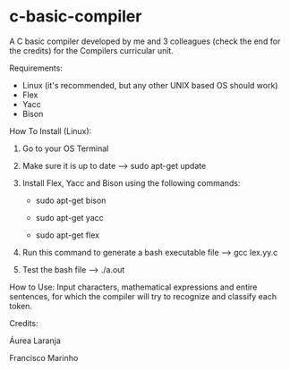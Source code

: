 # c-basic-compiler
A C basic compiler developed by me and 3 colleagues (check the end for the credits) for the Compilers curricular unit.


Requirements:
- Linux (it's recommended, but any other UNIX based OS should work) 
- Flex
- Yacc
- Bison

How To Install (Linux):
1. Go to your OS Terminal
2. Make sure it is up to date --> sudo apt-get update
3. Install Flex, Yacc and Bison using the following commands:

    - sudo apt-get bison
    
    - sudo apt-get yacc
    
    - sudo apt-get flex

4. Run this command to generate a bash executable file --> gcc lex.yy.c
5. Test the bash file --> ./a.out

How to Use:
Input characters, mathematical expressions and entire sentences, for which the compiler will try to recognize and classify each token.

Credits:

Áurea Laranja

Francisco Marinho
